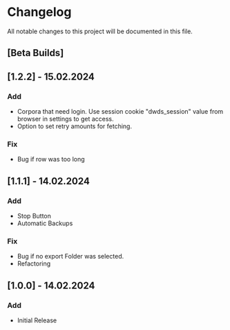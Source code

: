# Changelog

All notable changes to this project will be documented in this file.

## [Beta Builds]

## [1.2.2] - 15.02.2024

### Add

- Corpora that need login. Use session cookie "dwds_session" value from browser in settings to get access.
- Option to set retry amounts for fetching.

### Fix

- Bug if row was too long

## [1.1.1] - 14.02.2024

### Add

- Stop Button
- Automatic Backups

### Fix

- Bug if no export Folder was selected.
- Refactoring

## [1.0.0] - 14.02.2024

### Add

- Initial Release